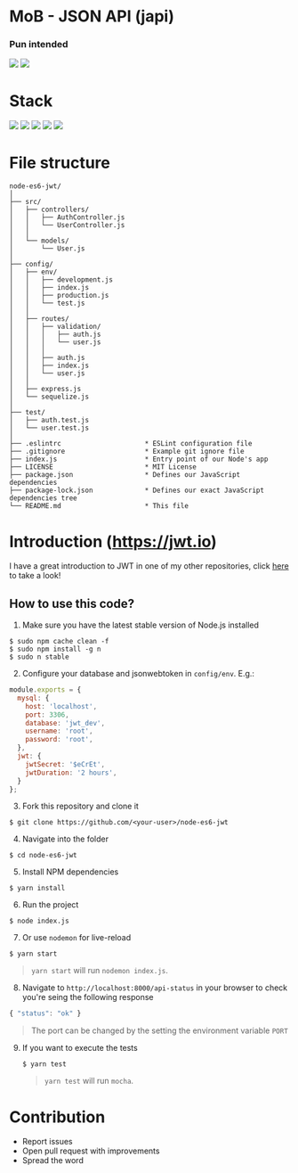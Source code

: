 # MoB - JSON API (japi)
### Pun intended

![](https://img.shields.io/badge/node-success-brightgreen.svg)
![](https://img.shields.io/badge/test-success-brightgreen.svg)

# Stack

![](https://img.shields.io/badge/node_8-✓-blue.svg)
![](https://img.shields.io/badge/ES6-✓-blue.svg)
![](https://img.shields.io/badge/express-✓-blue.svg)
![](https://img.shields.io/badge/sequelize-✓-blue.svg)
![](https://img.shields.io/badge/mocha-✓-blue.svg)

# File structure

```
node-es6-jwt/
│
├── src/
│   ├── controllers/
│   │   ├── AuthController.js
│   │   └── UserController.js
│   │
│   └── models/
│       └── User.js
│
├── config/
│   ├── env/
│   │   ├── development.js
│   │   ├── index.js
│   │   ├── production.js
│   │   └── test.js
│   │
│   ├── routes/
│   │   ├── validation/
│   │   │   ├── auth.js
│   │   │   └── user.js
│   │   │
│   │   ├── auth.js
│   │   ├── index.js
│   │   └── user.js
│   │
│   ├── express.js
│   └── sequelize.js
│
├── test/
│   ├── auth.test.js
│   └── user.test.js
│
├── .eslintrc                     * ESLint configuration file
├── .gitignore                    * Example git ignore file
├── index.js                      * Entry point of our Node's app
├── LICENSE                       * MIT License
├── package.json                  * Defines our JavaScript dependencies
├── package-lock.json             * Defines our exact JavaScript dependencies tree
└── README.md                     * This file
```

# Introduction (https://jwt.io)

I have a great introduction to JWT in one of my other repositories, click [here](https://github.com/murraco/spring-boot-jwt#introduction-httpsjwtio) to take a look!

## How to use this code?

1. Make sure you have the latest stable version of Node.js installed

  ```
  $ sudo npm cache clean -f
  $ sudo npm install -g n
  $ sudo n stable
  ```

2. Configure your database and jsonwebtoken in `config/env`. E.g.:

  ```javascript
  module.exports = {
    mysql: {
      host: 'localhost',
      port: 3306,
      database: 'jwt_dev',
      username: 'root',
      password: 'root',
    },
    jwt: {
      jwtSecret: '$eCrEt',
      jwtDuration: '2 hours',
    }
  };
  ```

3. Fork this repository and clone it

  ```
  $ git clone https://github.com/<your-user>/node-es6-jwt
  ```

4. Navigate into the folder

  ```
  $ cd node-es6-jwt
  ```

5. Install NPM dependencies

  ```
  $ yarn install
  ```

6. Run the project

  ```
  $ node index.js
  ```

7. Or use `nodemon` for live-reload

  ```
  $ yarn start
  ```

  > `yarn start` will run `nodemon index.js`.

8. Navigate to `http://localhost:8000/api-status` in your browser to check you're seing the following response

  ```javascript
  { "status": "ok" }
  ```

  > The port can be changed by the setting the environment variable `PORT`

9. If you want to execute the tests

    ```
    $ yarn test
    ```

    > `yarn test` will run `mocha`.

# Contribution

- Report issues
- Open pull request with improvements
- Spread the word
